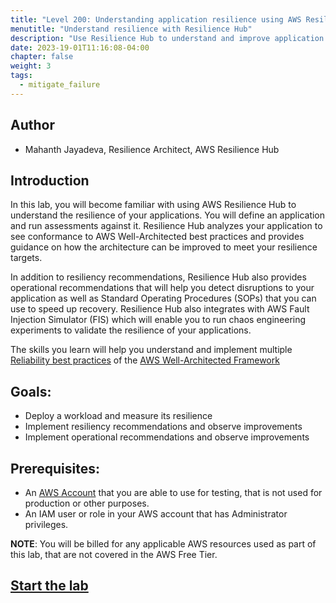 ```yaml
---
title: "Level 200: Understanding application resilience using AWS Resilience Hub"
menutitle: "Understand resilience with Resilience Hub"
description: "Use Resilience Hub to understand and improve application resilience"
date: 2023-19-01T11:16:08-04:00
chapter: false
weight: 3
tags:
  - mitigate_failure
---
```

## Author

* Mahanth Jayadeva, Resilience Architect, AWS Resilience Hub

## Introduction

In this lab, you will become familiar with using AWS Resilience Hub to understand the resilience of your applications. You will define an application and run assessments against it. Resilience Hub analyzes your application to see conformance to AWS Well-Architected best practices and provides guidance on how the architecture can be improved to meet your resilience targets.

In addition to resiliency recommendations, Resilience Hub also provides operational recommendations that will help you detect disruptions to your application as well as Standard Operating Procedures (SOPs) that you can use to speed up recovery. Resilience Hub also integrates with AWS Fault Injection Simulator (FIS) which will enable you to run chaos engineering experiments to validate the resilience of your applications.

The skills you learn will help you understand and implement multiple [Reliability best practices](https://docs.aws.amazon.com/wellarchitected/latest/reliability-pillar/welcome.html) of the [AWS Well-Architected Framework](https://aws.amazon.com/architecture/well-architected/)

## Goals:

* Deploy a workload and measure its resilience
* Implement resiliency recommendations and observe improvements
* Implement operational recommendations and observe improvements

## Prerequisites:

* An [AWS Account](https://portal.aws.amazon.com/gp/aws/developer/registration/index.html) that you are able to use for testing, that is not used for production or other purposes.
* An IAM user or role in your AWS account that has Administrator privileges.

**NOTE**: You will be billed for any applicable AWS resources used as part of this lab, that are not covered in the AWS Free Tier.

## [Start the lab](https://catalog.workshops.aws/aws-resilience-hub-lab/en-US)
